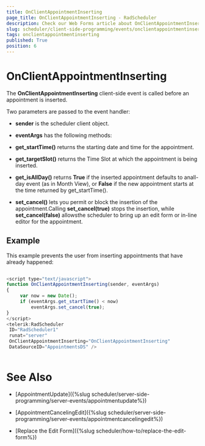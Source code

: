 ```yaml
---
title: OnClientAppointmentInserting
page_title: OnClientAppointmentInserting - RadScheduler
description: Check our Web Forms article about OnClientAppointmentInserting.
slug: scheduler/client-side-programming/events/onclientappointmentinserting
tags: onclientappointmentinserting
published: True
position: 6
---
```


# OnClientAppointmentInserting



The **OnClientAppointmentInserting** client-side event is called before an appointment is inserted.

Two parameters are passed to the event handler:

* **sender** is the scheduler client object.

* **eventArgs** has the following methods:

* **get_startTime()** returns the starting date and time for the appointment.

* **get_targetSlot()** returns the Time Slot at which the appointment is being inserted.

* **get_isAllDay()** returns **True** if the inserted appointment defaults to anall-day event (as in Month View), or **False** if the new appointment starts at the time returned by get_startTime().

* **set_cancel()** lets you permit or block the insertion of the appointment.Calling **set_cancel(true)** stops the insertion, while **set_cancel(false)** allowsthe scheduler to bring up an edit form or in-line editor for the appointment.

## Example

This example prevents the user from inserting appointments that have already happened:

````JavaScript
	
<script type="text/javascript">   
function OnClientAppointmentInserting(sender, eventArgs)
{
	 var now = new Date();
	 if (eventArgs.get_startTime() < now)
		 eventArgs.set_cancel(true);
}
</script>
<telerik:RadScheduler
 ID="RadScheduler1"
 runat="server"  
 OnClientAppointmentInserting="OnClientAppointmentInserting"
 DataSourceID="AppointmentsDS" /> 
		
````



# See Also

 * [AppointmentUpdate]({%slug scheduler/server-side-programming/server-events/appointmentupdate%})

 * [AppointmentCancelingEdit]({%slug scheduler/server-side-programming/server-events/appointmentcancelingedit%})

 * [Replace the Edit Form]({%slug scheduler/how-to/replace-the-edit-form%})
